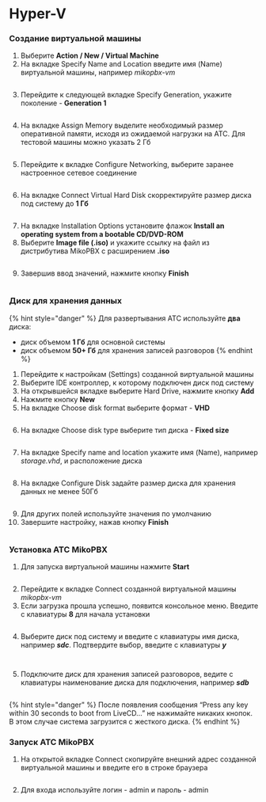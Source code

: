 # Hyper-V

### **Создание виртуальной машины**

1. Выберите **Action / New / Virtual Machine**
2. На вкладке Specify Name and Location введите имя (Name) виртуальной машины, например _mikopbx-vm_

<figure><img src="../../.gitbook/assets/MikoPBXHyperVInstallation_1.png" alt=""><figcaption></figcaption></figure>

3. Перейдите к следующей вкладке Specify Generation, укажите поколение - **Generation 1**

<figure><img src="../../.gitbook/assets/MikoPBXHyperVInstallation_2.png" alt=""><figcaption></figcaption></figure>

4. На вкладке Assign Memory выделите необходимый размер оперативной памяти, исходя из ожидаемой нагрузки на АТС. Для тестовой машины можно указать 2 Гб

<figure><img src="../../.gitbook/assets/MikoPBXHyperVInstallation_3.png" alt=""><figcaption></figcaption></figure>

5. Перейдите к вкладке Configure Networking, выберите заранее настроенное сетевое соединение

<figure><img src="../../.gitbook/assets/MikoPBXHyperVInstallation_4.png" alt=""><figcaption></figcaption></figure>

6. На вкладке Connect Virtual Hard Disk скорректируйте размер диска под систему до **1 Гб**

<figure><img src="../../.gitbook/assets/MikoPBXHyperVInstallation_5.png" alt=""><figcaption></figcaption></figure>

7. На вкладке Installation Options установите флажок **Install an operating system from a bootable CD/DVD-ROM**
8. Выберите **Image file (.iso)** и укажите ссылку на файл из дистрибутива MikoPBX с расширением **.iso**

<figure><img src="../../.gitbook/assets/MikoPBXHyperVInstallation_6.png" alt=""><figcaption></figcaption></figure>

9. Завершив ввод значений, нажмите кнопку **Finish**

<figure><img src="../../.gitbook/assets/MikoPBXHyperVInstallation_7.png" alt=""><figcaption></figcaption></figure>

### **Диск для хранения данных**

{% hint style="danger" %}
Для развертывания АТС используйте **два** диска:

* диск объемом **1 Гб** для основной системы
* диск объемом **50+ Гб** для хранения записей разговоров
{% endhint %}

1. Перейдите к настройкам (Settings) созданной виртуальной машины
2. Выберите IDE контроллер, к которому подключен диск под систему
3. На открывшейся вкладке выберите Hard Drive, нажмите кнопку **Add**
4. Нажмите кнопку **New**
5. На вкладке Choose disk format выберите формат - **VHD**

<figure><img src="../../.gitbook/assets/MikoPBXHyperVInstallation_8.png" alt=""><figcaption></figcaption></figure>

6. На вкладке Choose disk type выберите тип диска - **Fixed size**

<figure><img src="../../.gitbook/assets/MikoPBXHyperVInstallation_9.png" alt=""><figcaption></figcaption></figure>

7. На вкладке Specify name and location укажите имя (Name), например _storage.vhd_, и расположение диска

<figure><img src="../../.gitbook/assets/MikoPBXHyperVInstallation_10.png" alt=""><figcaption></figcaption></figure>

8. На вкладке Configure Disk задайте размер диска для хранения данных не менее 50Гб

<figure><img src="../../.gitbook/assets/MikoPBXHyperVInstallation_11.png" alt=""><figcaption></figcaption></figure>

9. Для других полей используйте значения по умолчанию
10. Завершите настройку, нажав кнопку **Finish**

<figure><img src="../../.gitbook/assets/MikoPBXHyperVInstallation_12.png" alt=""><figcaption></figcaption></figure>

### **Установка АТС MikoPBX**

1. Для запуска виртуальной машины нажмите **Start**

<figure><img src="../../.gitbook/assets/MikoPBXHyperVInstallation_13.png" alt=""><figcaption></figcaption></figure>

2. Перейдите к вкладке Connect созданной виртуальной машины _mikopbx-vm_
3. Если загрузка прошла успешно, появится консольное меню. Введите с клавиатуры **8** для начала установки

<figure><img src="../../.gitbook/assets/MikoPBXHyperVInstallation_14.png" alt=""><figcaption></figcaption></figure>

4. Выберите диск под систему и введите с клавиатуры имя диска, например _**sdс**_. Подтвердите выбор, введите с клавиатуры _**y**_

<figure><img src="../../.gitbook/assets/MikoPBXHyperVInstallation_15.png" alt=""><figcaption></figcaption></figure>

<figure><img src="../../.gitbook/assets/MikoPBXHyperVInstallation_16.png" alt=""><figcaption></figcaption></figure>

5. Подключите диск для хранения записей разговоров, ведите с клавиатуры наименование диска для подключения, например _**sdb**_

<figure><img src="../../.gitbook/assets/MikoPBXHyperVInstallation_17.png" alt=""><figcaption></figcaption></figure>

{% hint style="danger" %}
После появления сообщения “Press any key within 30 seconds to boot from LiveCD…” не нажимайте никаких кнопок. В этом случае система загрузится с жесткого диска.
{% endhint %}

### **Запуск АТС MikoPBX**

1. На открытой вкладке Connect скопируйте внешний адрес созданной виртуальной машины и введите его в строке браузера

<figure><img src="../../.gitbook/assets/MikoPBXHyperVInstallation_18.png" alt=""><figcaption></figcaption></figure>

2. Для входа используйте логин - admin и пароль - admin

<figure><img src="../../.gitbook/assets/MikoPBXHyperVInstallation_19.png" alt=""><figcaption></figcaption></figure>

